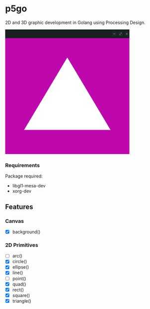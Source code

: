 # p5go

2D and 3D graphic development in Golang using Processing Design.

<img src="resources/window_example.png" alt="example"
	title="p5go" width="400" height="400"/>


### Requirements 

Package required:

* libgl1-mesa-dev
* xorg-dev

## Features


### Canvas

- [x] background()


### 2D Primitives
- [ ] arc()
- [x] circle()
- [x] ellipse()
- [x] line()
- [ ] point()
- [x] quad()
- [x] rect()
- [x] square()
- [x] triangle()
